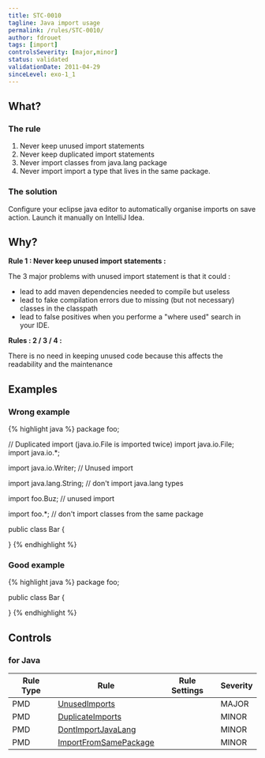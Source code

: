 ```yaml
---
title: STC-0010
tagline: Java import usage
permalink: /rules/STC-0010/
author: fdrouet
tags: [import]
controlsSeverity: [major,minor]
status: validated
validationDate: 2011-04-29
sinceLevel: exo-1_1
---
```


<a name="what"></a>
## What?

### <i class="fa fa-info-circle"></i> The rule

1.  Never keep unused import statements
2.  Never keep duplicated import statements
3.  Never import classes from java.lang package
4.  Never import import a type that lives in the same package.

### <i class="fa fa-lightbulb-o"></i> The solution

Configure your eclipse java editor to automatically organise imports on save action. Launch it manually on IntelliJ Idea.

<a name="why"></a>
## Why?

**Rule 1 : Never keep unused import statements :**

The 3 major problems with unused import statement is that it could :

  * lead to add maven dependencies needed to compile but useless
  * lead to fake compilation errors due to missing (but not necessary) classes in the classpath
  * lead to false positives when you performe a "where used" search in your IDE.

**Rules : 2 / 3 / 4 :**

There is no need in keeping unused code because this affects the readability and the maintenance

<a name="examples"></a>
## Examples



<div class="panel panel-danger">
  <div class="panel-heading">
    <h3 class="panel-title"><i class="fa fa-thumbs-down pull-right"></i> Wrong example</h3>
  </div>
  <div class="panel-body">

{% highlight java %}
package foo;

// Duplicated import (java.io.File is imported twice)
import java.io.File;
import java.io.*;

import java.io.Writer; // Unused import

import java.lang.String; // don't import java.lang types

import foo.Buz; // unused import

import foo.*; // don't import classes from the same package

public class Bar {

}
{% endhighlight %}

  </div>
</div>


<div class="panel panel-success">
  <div class="panel-heading">
    <h3 class="panel-title"><i class="fa fa-thumbs-up pull-right"></i> Good example</h3>
  </div>
  <div class="panel-body">

{% highlight java %}
package foo;

public class Bar {

}
{% endhighlight %}

  </div>
</div>


<a name="controls"></a>
## <i class="fa fa-shield"></i> Controls

### for Java

<div class="table-responsive">
  <table class="table">
    <thead>
      <tr>
        <th>Rule Type</th>
        <th>Rule</th>
        <th>Rule Settings</th>
        <th>Severity</th>
      </tr>
    </thead>
    <tbody>
    <tr>
      <td>PMD</td>
      <td><a href="http://pmd.sourceforge.net/rules/imports.html#UnusedImports">UnusedImports</a></td>
      <td>
      </td>
      <td>MAJOR</td>
    </tr>
    <tr>
      <td>PMD</td>
      <td><a href="http://pmd.sourceforge.net/rules/imports.html#DuplicateImports">DuplicateImports</a></td>
      <td>
      </td>
      <td>MINOR</td>
    </tr>
    <tr>
      <td>PMD</td>
      <td><a href="http://pmd.sourceforge.net/rules/imports.html#DontImportJavaLang">DontImportJavaLang</a></td>
      <td>
      </td>
      <td>MINOR</td>
    </tr>
    <tr>
      <td>PMD</td>
      <td><a href="http://pmd.sourceforge.net/rules/imports.html#ImportFromSamePackage">ImportFromSamePackage</a></td>
      <td>
      </td>
      <td>MINOR</td>
    </tr>
   </tbody>
  </table>
</div>
